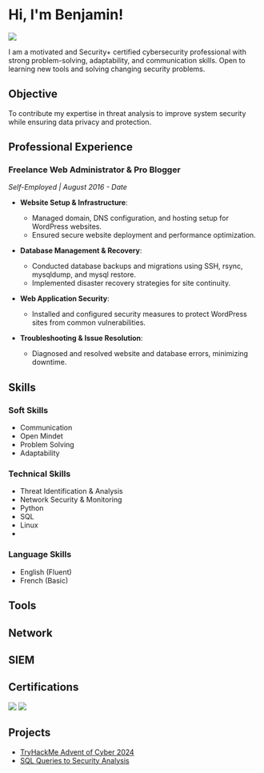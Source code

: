 # Hi, I'm Benjamin!
<a href="https://www.linkedin.com/in/benjamin-anyigor-8a311811b/" target="_blank"><img src="https://img.shields.io/badge/-LinkedIn-0072b1?&style=for-the-badge&logo=linkedin&logoColor=white" /></a>

I am a motivated and Security+ certified cybersecurity professional with strong problem-solving, adaptability, and communication skills. Open to learning new tools and solving changing security problems.

## Objective
To contribute my expertise in threat analysis to improve system security while ensuring data privacy and protection.

## Professional Experience
### Freelance Web Administrator & Pro Blogger  
*Self-Employed | August 2016 - Date*  

- **Website Setup & Infrastructure**:  
  - Managed domain, DNS configuration, and hosting setup for WordPress websites.  
  - Ensured secure website deployment and performance optimization.

- **Database Management & Recovery**:  
  - Conducted database backups and migrations using SSH, rsync, mysqldump, and mysql restore.  
  - Implemented disaster recovery strategies for site continuity.

- **Web Application Security**:  
  - Installed and configured security measures to protect WordPress sites from common vulnerabilities.  

- **Troubleshooting & Issue Resolution**:  
  - Diagnosed and resolved website and database errors, minimizing downtime.

## Skills
### Soft Skills
  - Communication
  - Open Mindet
  - Problem Solving
  - Adaptability
 ### Technical Skills
  - Threat Identification & Analysis
  - Network Security & Monitoring
  - Python
  - SQL
  - Linux
  - 

### Language Skills
  - English (Fluent)
  - French (Basic)
## Tools


## Network


## SIEM


## Certifications
<div><img src="https://img.shields.io/badge/-Security%2B-FF0000?&style=for-the-badge&logo=CompTIA&logoColor=white" />
<img src="https://img.shields.io/badge/-Google%20Cybersecurity-4285F4?style=for-the-badge&logo=Google&logoColor=white" />
</div>



## Projects
- <a href="https://github.com/Benjasco/Advent-of-Cyber-2024/tree/main">TryHackMe Advent of Cyber 2024</a>
- <a href="https://github.com/Benjasco/Apply-Filters-to-SL-Queries/blob/main/README.md">SQL Queries to Security Analysis</a>
